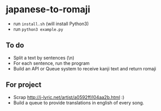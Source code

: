 # japanese-to-romaji

- run `install.sh` (will install Python3)
- run `python3 example.py`

## To do

- Split a text by sentences (\n)
- For each sentence, run the program
- Build an API or Queue system to receive kanji text and return romaji

## For project

- Scrap http://j-lyric.net/artist/a0592ff/l04aa2b.html :)
- Build a queue to provide translations in english of every song.
